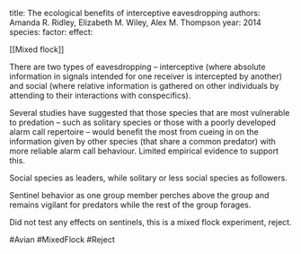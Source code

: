 title: The ecological benefits of interceptive eavesdropping
authors: Amanda R. Ridley, Elizabeth M. Wiley, Alex M. Thompson
year: 2014
species: 
factor:
effect:

[[Mixed flock]] 

There are two types of eavesdropping – interceptive (where absolute information in signals intended for one receiver is intercepted by another) and social (where relative information is gathered on other individuals by attending to their interactions with conspecifics).

Several studies have suggested that those species that are most vulnerable to predation – such as solitary species or those with a poorly developed alarm call repertoire – would benefit the most from cueing in on the information given by other species (that share a common predator) with more reliable alarm call behaviour. Limited empirical evidence to support this.

Social species as leaders, while solitary or less social species as followers.

Sentinel behavior as one group member perches above the group and remains vigilant for predators while the rest of the group forages.

Did not test any effects on sentinels, this is a mixed flock experiment, reject.

#Avian #MixedFlock #Reject 